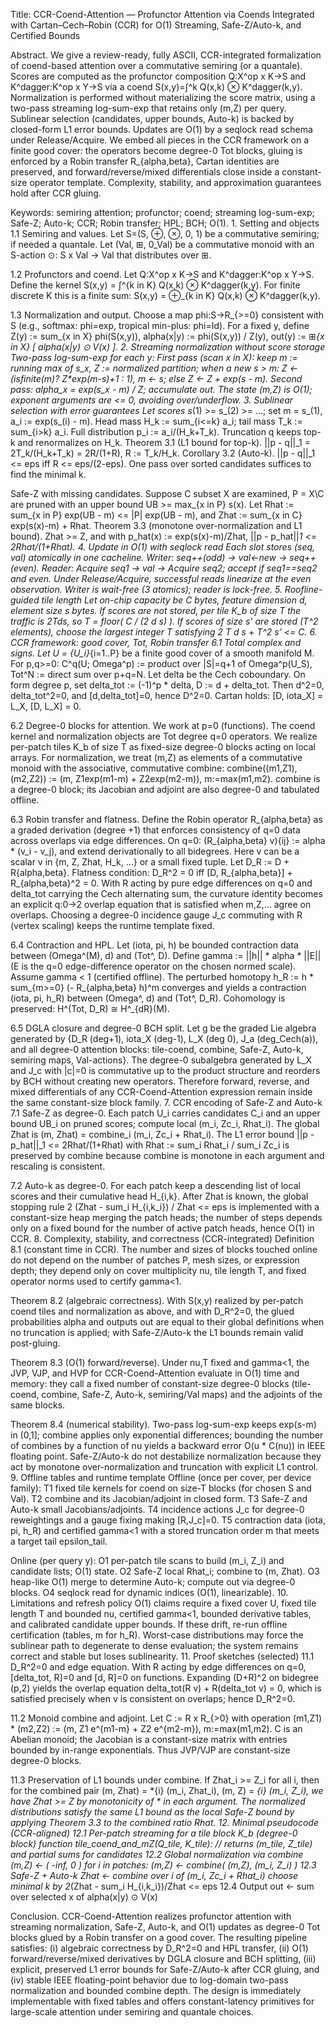 Title: CCR-Coend-Attention — Profunctor Attention via Coends Integrated with Cartan–Cech–Robin (CCR) for O(1) Streaming, Safe-Z/Auto-k, and Certified Bounds

Abstract.
We give a review-ready, fully ASCII, CCR-integrated formalization of coend-based attention over a commutative semiring (or a quantale). Scores are computed as the profunctor composition Q:X^op x K->S and K^dagger:K^op x Y->S via a coend S(x,y)=∫^k Q(x,k) ⊗ K^dagger(k,y). Normalization is performed without materializing the score matrix, using a two-pass streaming log-sum-exp that retains only (m,Z) per query. Sublinear selection (candidates, upper bounds, Auto-k) is backed by closed-form L1 error bounds. Updates are O(1) by a seqlock read schema under Release/Acquire. We embed all pieces in the CCR framework on a finite good cover: the operators become degree-0 Tot blocks, gluing is enforced by a Robin transfer R_{alpha,beta}, Cartan identities are preserved, and forward/reverse/mixed differentials close inside a constant-size operator template. Complexity, stability, and approximation guarantees hold after CCR gluing.

Keywords: semiring attention; profunctor; coend; streaming log-sum-exp; Safe-Z; Auto-k; CCR; Robin transfer; HPL; BCH; O(1).
	1.	Setting and objects
1.1 Semiring and values. Let S=(S, ⊕, ⊗, 0, 1) be a commutative semiring; if needed a quantale. Let (Val, ⊞, 0_Val) be a commutative monoid with an S-action ⊙: S x Val -> Val that distributes over ⊞.

1.2 Profunctors and coend. Let Q:X^op x K->S and K^dagger:K^op x Y->S. Define the kernel
S(x,y) = ∫^{k in K} Q(x,k) ⊗ K^dagger(k,y).
For finite discrete K this is a finite sum:
S(x,y) = ⊕_{k in K} Q(x,k) ⊗ K^dagger(k,y).

1.3 Normalization and output. Choose a map phi:S->R_{>=0} consistent with S (e.g., softmax: phi=exp, tropical min-plus: phi=Id). For a fixed y, define
Z(y) := sum_{x in X} phi(S(x,y)),
alpha(x|y) := phi(S(x,y)) / Z(y),
out(y) := ⊞_{x in X} [ alpha(x|y) ⊙ V(x) ].
	2.	Streaming normalization without score storage
Two-pass log-sum-exp for each y:
First pass (scan x in X):
keep m := running max of s_x, Z := normalized partition;
when a new s > m: Z <- (isfinite(m)? Z*exp(m-s)+1 : 1), m <- s;
else Z <- Z + exp(s - m).
Second pass:
alpha_x = exp(s_x - m) / Z; accumulate out.
The state (m,Z) is O(1); exponent arguments are <= 0, avoiding over/underflow.
	3.	Sublinear selection with error guarantees
Let scores s_(1) >= s_(2) >= …; set m = s_(1), a_i := exp(s_(i) - m). Head mass H_k := sum_{i<=k} a_i; tail mass T_k := sum_{i>k} a_i. Full distribution p_i := a_i/(H_k+T_k). Truncation q keeps top-k and renormalizes on H_k.
Theorem 3.1 (L1 bound for top-k).
||p - q||_1 = 2T_k/(H_k+T_k) = 2R/(1+R),  R := T_k/H_k.
Corollary 3.2 (Auto-k).
||p - q||_1 <= eps  iff  R <= eps/(2-eps).
One pass over sorted candidates suffices to find the minimal k.

Safe-Z with missing candidates. Suppose C subset X are examined, P = X\C are pruned with an upper bound UB >= max_{x in P} s(x).
Let Rhat := sum_{x in P} exp(UB - m) <= |P| exp(UB - m), and Zhat := sum_{x in C} exp(s(x)-m) + Rhat.
Theorem 3.3 (monotone over-normalization and L1 bound).
Zhat >= Z, and with p_hat(x) := exp(s(x)-m)/Zhat,
||p - p_hat||_1 <= 2Rhat/(1+Rhat).
	4.	Update in O(1) with seqlock read
Each slot stores (seq, val) atomically in one cacheline. Writer: seq++(odd) -> val<-new -> seq++(even). Reader: Acquire seq1 -> val -> Acquire seq2; accept if seq1==seq2 and even. Under Release/Acquire, successful reads linearize at the even observation. Writer is wait-free (3 atomics); reader is lock-free.
	5.	Roofline-guided tile length
Let on-chip capacity be C bytes, feature dimension d, element size s bytes. If scores are not stored, per tile K_b of size T the traffic is 2Tds, so
T = floor( C / (2 d s) ).
If scores of size s’ are stored (T^2 elements), choose the largest integer T satisfying
2 T d s + T^2 s’ <= C.
	6.	CCR framework: good cover, Tot, Robin transfer
6.1 Total complex and signs. Let U = {U_i}_{i=1..P} be a finite good cover of a smooth manifold M. For p,q>=0:
C^q(U; Omega^p) := product over |S|=q+1 of Omega^p(U_S),
Tot^N := direct sum over p+q=N.
Let delta be the Cech coboundary. On form degree p, set
delta_tot := (-1)^p * delta,  D := d + delta_tot.
Then d^2=0, delta_tot^2=0, and [d,delta_tot]=0, hence D^2=0. Cartan holds: [D, iota_X] = L_X, [D, L_X] = 0.

6.2 Degree-0 blocks for attention. We work at p=0 (functions). The coend kernel and normalization objects are Tot degree q=0 operators. We realize per-patch tiles K_b of size T as fixed-size degree-0 blocks acting on local arrays. For normalization, we treat (m,Z) as elements of a commutative monoid with the associative, commutative combine:
combine((m1,Z1),(m2,Z2)) := (m, Z1exp(m1-m) + Z2exp(m2-m)),  m:=max(m1,m2).
combine is a degree-0 block; its Jacobian and adjoint are also degree-0 and tabulated offline.

6.3 Robin transfer and flatness. Define the Robin operator R_{alpha,beta} as a graded derivation (degree +1) that enforces consistency of q=0 data across overlaps via edge differences. On q=0:
(R_{alpha,beta} v){ij} := alpha * (v_i - v_j),
and extend derivationally to all bidegrees. Here v can be a scalar v in {m, Z, Zhat, H_k, …} or a small fixed tuple. Let
D_R := D + R{alpha,beta}.
Flatness condition:
D_R^2 = 0  iff  [D, R_{alpha,beta}] + R_{alpha,beta}^2 = 0.
With R acting by pure edge differences on q=0 and delta_tot carrying the Cech alternating sum, the curvature identity becomes an explicit q:0->2 overlap equation that is satisfied when m,Z,… agree on overlaps. Choosing a degree-0 incidence gauge J_c commuting with R (vertex scaling) keeps the runtime template fixed.

6.4 Contraction and HPL. Let (iota, pi, h) be bounded contraction data between (Omega^(M), d) and (Tot^, D). Define
gamma := ||h|| * alpha * ||E||   (E is the q=0 edge-difference operator on the chosen normed scale).
Assume gamma < 1 (certified offline). The perturbed homotopy
h_R := h * sum_{m>=0} (- R_{alpha,beta} h)^m
converges and yields a contraction (iota, pi, h_R) between (Omega^, d) and (Tot^, D_R). Cohomology is preserved: H^(Tot, D_R) ≅ H^_{dR}(M).

6.5 DGLA closure and degree-0 BCH split. Let g be the graded Lie algebra generated by {D_R (deg+1), iota_X (deg-1), L_X (deg 0), J_a (deg_Cech(a)), and all degree-0 attention blocks: tile-coend, combine, Safe-Z, Auto-k, semiring maps, Val-actions}. The degree-0 subalgebra generated by L_X and J_c with |c|=0 is commutative up to the product structure and reorders by BCH without creating new operators. Therefore forward, reverse, and mixed differentials of any CCR-Coend-Attention expression remain inside the same constant-size block family.
	7.	CCR encoding of Safe-Z and Auto-k
7.1 Safe-Z as degree-0. Each patch U_i carries candidates C_i and an upper bound UB_i on pruned scores; compute local (m_i, Zc_i, Rhat_i). The global Zhat is
(m, Zhat) = combine_i (m_i, Zc_i + Rhat_i).
The L1 error bound ||p - p_hat||_1 <= 2Rhat/(1+Rhat) with Rhat := sum_i Rhat_i / sum_i Zc_i
is preserved by combine because combine is monotone in each argument and rescaling is consistent.

7.2 Auto-k as degree-0. For each patch keep a descending list of local scores and their cumulative head H_{i,k}. After Zhat is known, the global stopping rule
2 (Zhat - sum_i H_{i,k_i}) / Zhat <= eps
is implemented with a constant-size heap merging the patch heads; the number of steps depends only on a fixed bound for the number of active patch heads, hence O(1) in CCR.
	8.	Complexity, stability, and correctness (CCR-integrated)
Definition 8.1 (constant time in CCR).
The number and sizes of blocks touched online do not depend on the number of patches P, mesh sizes, or expression depth; they depend only on cover multiplicity nu, tile length T, and fixed operator norms used to certify gamma<1.

Theorem 8.2 (algebraic correctness).
With S(x,y) realized by per-patch coend tiles and normalization as above, and with D_R^2=0, the glued probabilities alpha and outputs out are equal to their global definitions when no truncation is applied; with Safe-Z/Auto-k the L1 bounds remain valid post-gluing.

Theorem 8.3 (O(1) forward/reverse).
Under nu,T fixed and gamma<1, the JVP, VJP, and HVP for CCR-Coend-Attention evaluate in O(1) time and memory: they call a fixed number of constant-size degree-0 blocks (tile-coend, combine, Safe-Z, Auto-k, semiring/Val maps) and the adjoints of the same blocks.

Theorem 8.4 (numerical stability).
Two-pass log-sum-exp keeps exp(s-m) in (0,1]; combine applies only exponential differences; bounding the number of combines by a function of nu yields a backward error O(u * C(nu)) in IEEE floating point. Safe-Z/Auto-k do not destabilize normalization because they act by monotone over-normalization and truncation with explicit L1 control.
	9.	Offline tables and runtime template
Offline (once per cover, per device family):
T1 fixed tile kernels for coend on size-T blocks (for chosen S and Val).
T2 combine and its Jacobian/adjoint in closed form.
T3 Safe-Z and Auto-k small Jacobians/adjoints.
T4 incidence actions J_c for degree-0 reweightings and a gauge fixing making [R,J_c]=0.
T5 contraction data (iota, pi, h_R) and certified gamma<1 with a stored truncation order m that meets a target tail epsilon_tail.

Online (per query y):
O1 per-patch tile scans to build (m_i, Z_i) and candidate lists; O(1) state.
O2 Safe-Z local Rhat_i; combine to (m, Zhat).
O3 heap-like O(1) merge to determine Auto-k; compute out via degree-0 blocks.
O4 seqlock read for dynamic indices (O(1), linearizable).
	10.	Limitations and refresh policy
O(1) claims require a fixed cover U, fixed tile length T and bounded nu, certified gamma<1, bounded derivative tables, and calibrated candidate upper bounds. If these drift, re-run offline certification (tables, m for h_R). Worst-case distributions may force the sublinear path to degenerate to dense evaluation; the system remains correct and stable but loses sublinearity.
	11.	Proof sketches (selected)
11.1 D_R^2=0 and edge equation. With R acting by edge differences on q=0, [delta_tot, R]=0 and [d, R]=0 on functions. Expanding (D+R)^2 on bidegree (p,2) yields the overlap equation
delta_tot(R v) + R(delta_tot v) = 0,
which is satisfied precisely when v is consistent on overlaps; hence D_R^2=0.

11.2 Monoid combine and adjoint. Let C := R x R_{>0} with operation
(m1,Z1) * (m2,Z2) := (m, Z1 e^{m1-m} + Z2 e^{m2-m}), m:=max(m1,m2).
C is an Abelian monoid; the Jacobian is a constant-size matrix with entries bounded by in-range exponentials. Thus JVP/VJP are constant-size degree-0 blocks.

11.3 Preservation of L1 bounds under combine. If Zhat_i >= Z_i for all i, then for the combined pair
(m, Zhat) = *{i} (m_i, Zhat_i),  (m, Z) = *{i} (m_i, Z_i),
we have Zhat >= Z by monotonicity of * in each argument. The normalized distributions satisfy the same L1 bound as the local Safe-Z bound by applying Theorem 3.3 to the combined ratio Rhat.
	12.	Minimal pseudocode (CCR-aligned)
12.1 Per-patch streaming for a tile block K_b (degree-0 block)
function tile_coend_and_mZ(Q_tile, K_tile):
// returns (m_tile, Z_tile) and partial sums for candidates
12.2 Global normalization via combine
(m,Z) <- ( -inf, 0 )
for i in patches:
(m,Z) <- combine( (m,Z), (m_i, Z_i) )
12.3 Safe-Z + Auto-k
Zhat <- combine over i of (m_i, Zc_i + Rhat_i)
choose minimal k by 2*(Zhat - sum_i H_{i,k_i})/Zhat <= eps
12.4 Output
out <- sum over selected x of alpha(x|y) ⊙ V(x)

Conclusion.
CCR-Coend-Attention realizes profunctor attention with streaming normalization, Safe-Z, Auto-k, and O(1) updates as degree-0 Tot blocks glued by a Robin transfer on a good cover. The resulting pipeline satisfies: (i) algebraic correctness by D_R^2=0 and HPL transfer, (ii) O(1) forward/reverse/mixed derivatives by DGLA closure and BCH splitting, (iii) explicit, preserved L1 error bounds for Safe-Z/Auto-k after CCR gluing, and (iv) stable IEEE floating-point behavior due to log-domain two-pass normalization and bounded combine depth. The design is immediately implementable with fixed tables and offers constant-latency primitives for large-scale attention under semiring and quantale choices.
